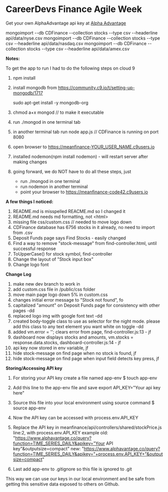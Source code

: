 <h1>CareerDevs Finance Agile Week</h1>
<p>Get your own AlphaAdvantage api key at <a href="https://www.alphavantage.co/">Alpha Advantage</a></p>

mongoimport --db CDFinance --collection stocks --type csv --headerline api/data/nyse.csv
mongoimport --db CDFinance --collection stocks --type csv --headerline api/data/nasdaq.csv
mongoimport --db CDFinance --collection stocks --type csv --headerline api/data/amex.csv

__Notes:__

To get the app to run I had to do the following steps on cloud 9
1. npm install
2. install mongodb from https://community.c9.io/t/setting-up-mongodb/1717
   
    sudo apt-get install -y mongodb-org
3. chmod a+x mongod  // to make it executable
4. run ./mongod in one terminal tab
5. in another terminal tab run node app.js  // CDFinance is running on port 8080 
6. open browser to https://meanfinance-YOUR_USER_NAME.c9users.io
7. installed nodemon(npm install nodemon) - will restart server after making changes
8. going forward, we do NOT have to do all these steps, just
   *  run ./mongod in one terminal
   *  run nodemon in another terminal
   *  point your browser to https://meanfinance-code42.c9users.io



__A few things I noticed:__

1. README.md is misspelled REACME.md so I changed it
2. README.md needs md formatting, not &lt;html&gt;
3. missing file css/custom.css  // needed to move logo down  
4. CDFinance database has 6756 stocks in it already, no need to import from .csv
5. Deposit Funds page says Find Stocks - easily changed
6. Find a way to remove "stock-message" from find-controller.html, until successful response
7. ToUpperCase() for stock symbol, find-controller
8. Change the layout of "Stock input box"
9. Change logo font

__Change Log__

1. make new dev branch to work in
2. add custom.css file in /public/css folder
3. move main page logo down 5% in custom.css
4. changes initial error message to "Stock not found", fo
5. capitalized "amount" on Deposit Funds page for consistency with other pages -dd
6. replaced logo img with google font text -dd
7. created body-toggle class to use as selector for the night mode. please add this class to any text element you want white on toggle -dd
8. added vm.error = ''; clears error from page, find-controller.js:13 - jf
9. dashboard now displays stocks and amounts, vm.stocks = response.data.stocks, dashboard-controller.js:14 - jf
10. api key now stored in env variable, jf
11. hide stock-message on find page when no stock is found, jf
12. hide stock-message on find page when input field detects key press, jf

__Storing/Accessing API key__

1. For storing your API key create a file named app-env 
    $ touch app-env

2. Add this line to the app-env file and save
    export API_KEY="Your api key here"

3. Source this file into your local environment using source command
    $ source app-env

4. Now the API key can be accessed with
    process.env.API_KEY

5. Replace the API key in meanfinance/api/controllers/shared/stockPrice.js line:2, with process.env.API_KEY
    example
        old: "https://www.alphavantage.co/query?function=TIME_SERIES_DAILY&apikey="Your API key"&outputsize=compact"
        new: "https://www.alphavantage.co/query?function=TIME_SERIES_DAILY&apikey="+process.env.API_KEY+"&outputsize=compact"

6. Last add app-env to .gitignore so this file is ignored to .git

This way we can use our keys in our local environment and be safe from getting this sensitive data exposed to others on Github.



